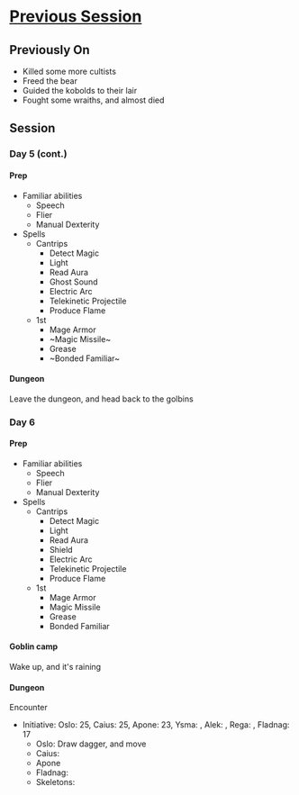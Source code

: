 # [Previous Session](./2020-07-29.md)

## Previously On

- Killed some more cultists
- Freed the bear
- Guided the kobolds to their lair
- Fought some wraiths, and almost died

## Session

### Day 5 (cont.)

#### Prep

- Familiar abilities
  - Speech
  - Flier
  - Manual Dexterity
- Spells
  - Cantrips
    - Detect Magic
    - Light
    - Read Aura
    - Ghost Sound
    - Electric Arc
    - Telekinetic Projectile
    - Produce Flame
  - 1st
    - Mage Armor
    - ~Magic Missile~
    - Grease
    - ~Bonded Familiar~

#### Dungeon

Leave the dungeon, and head back to the golbins

### Day 6

#### Prep

- Familiar abilities
  - Speech
  - Flier
  - Manual Dexterity
- Spells
  - Cantrips
    - Detect Magic
    - Light
    - Read Aura
    - Shield
    - Electric Arc
    - Telekinetic Projectile
    - Produce Flame
  - 1st
    - Mage Armor
    - Magic Missile
    - Grease
    - Bonded Familiar

#### Goblin camp

Wake up, and it's raining

#### Dungeon

Encounter 
- Initiative: Oslo: 25, Caius: 25, Apone: 23, Ysma: , Alek: , Rega: , Fladnag: 17
  - Oslo: Draw dagger, and move
  - Caius:  
  - Apone
  - Fladnag:
  - Skeletons: 
